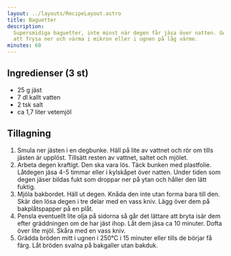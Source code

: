 ```yaml
---
layout: ../layouts/RecipeLayout.astro
title: Baguetter
description:
  Supersmidiga baguetter, inte minst när degen får jäsa över natten. Goda även
  att frysa ner och värma i mikron eller i ugnen på låg värme.
minutes: 60
---
```


## Ingredienser (3 st)

- 25 g jäst
- 7 dl kallt vatten
- 2 tsk salt
- ca 1,7 liter vetemjöl

## Tillagning

1. Smula ner jästen i en degbunke. Häll på lite av vattnet och rör om tills
   jästen är upplöst. Tillsätt resten av vattnet, saltet och mjölet.
1. Arbeta degen kraftigt. Den ska vara lös. Täck bunken med plastfolie. Låtdegen
   jäsa 4-5 timmar eller i kylskåpet över natten. Under tiden som degen jäser
   bildas fukt som droppar ner på ytan och håller den lätt fuktig.
1. Mjöla bakbordet. Häll ut degen. Knåda den inte utan forma bara till den. Skär
   den lösa degen i tre delar med en vass kniv. Lägg över dem på bakplåtspapper
   på en plåt.
1. Pensla eventuellt lite olja på sidorna så går det lättare att bryta isär dem
   efter gräddningen om de har jäst ihop. Låt dem jäsa ca 10 minuter. Dofta över
   lite mjöl. Skåra med en vass kniv.
1. Grädda bröden mitt i ugnen i 250°C i 15 minuter eller tills de börjar få
   färg. Låt bröden svalna på bakgaller utan bakduk.
